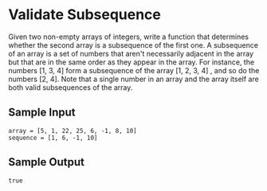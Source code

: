 # Validate Subsequence

Given two non-empty arrays of integers, write a function that determines whether the second array is a subsequence of the first one.
A subsequence of an array is a set of numbers that aren't necessarily adjacent in the array but that are in the same order as they appear in the array. For instance, the numbers [1, 3, 4] form a subsequence of the array
[1, 2, 3, 4] , and so do the numbers [2, 4]. Note that a single number in an array and the array itself are both valid subsequences of the array.

## Sample Input

```
array = [5, 1, 22, 25, 6, -1, 8, 10]
sequence = [1, 6, -1, 10]
```

## Sample Output

```
true
```
